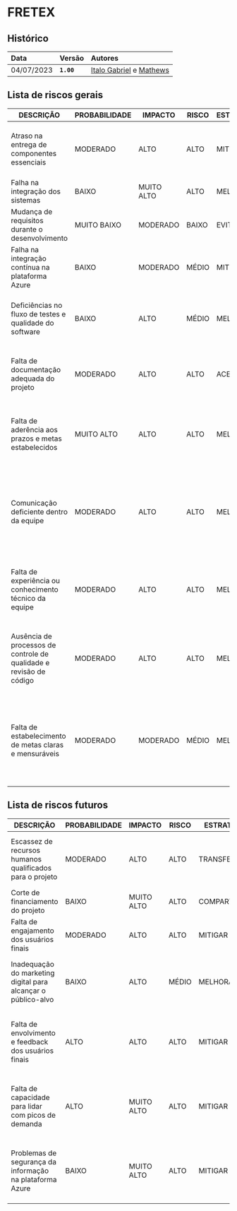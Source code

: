 # FRETEX

## Histórico

| Data       | Versão     | Autores                                                                                    |
| :--------- | :--------- | :----------------------------------------------------------------------------------------- |
| 04/07/2023 | **`1.00`** | [Italo Gabriel](https://github.com/ItaloGSM) e [Mathews](https://github.com/MathewsDantas) |

## Lista de riscos gerais

| DESCRIÇÃO                                                          | PROBABILIDADE | IMPACTO    | RISCO | ESTRATÉGIA | RESPOSTA                                                                                                                  | RESPONSÁVEL                | STATUS |
| ------------------------------------------------------------------ | ------------- | ---------- | ----- | ---------- | ------------------------------------------------------------------------------------------------------------------------- | -------------------------- | ------ |
| Atraso na entrega de componentes essenciais                        | MODERADO      | ALTO       | ALTO  | MITIGAR    | Estabelecer prazos realistas e definir planos de contingência                                                             | Gerente do projeto         | ABERTO |
| Falha na integração dos sistemas                                   | BAIXO         | MUITO ALTO | ALTO  | MELHORAR   | Realizar testes rigorosos de integração                                                                                   | Time de desenvolvimento    | ABERTO |
| Mudança de requisitos durante o desenvolvimento                    | MUITO BAIXO   | MODERADO   | BAIXO | EVITAR     | Estabelecer processos de gerenciamento de mudanças                                                                        | Time de desenvolvimento    | ABERTO |
| Falha na integração contínua na plataforma Azure                   | BAIXO         | MODERADO   | MÉDIO | MITIGAR    | Realizar testes frequentes de integração e monitoramento contínuo                                                         | Time de devops             | ABERTO |
| Deficiências no fluxo de testes e qualidade do software            | BAIXO         | ALTO       | MÉDIO | MELHORAR   | Implementar processos de testes rigorosos e adotar práticas de qualidade                                                  | Time de qualidade e testes | ABERTO |
| Falta de documentação adequada do projeto                          | MODERADO      | ALTO       | ALTO  | ACEITAR    | Investir na elaboração de documentação e manter registros atualizados                                                     | Time de desenvolvimento    | ABERTO |
| Falta de aderência aos prazos e metas estabelecidos                | MUITO ALTO    | ALTO       | ALTO  | MELHORAR   | Estabelecer um cronograma realista e monitorar o progresso regularmente                                                   | Gerente do projeto         | ABERTO |
| Comunicação deficiente dentro da equipe                            | MODERADO      | ALTO       | ALTO  | MELHORAR   | Estabelecer canais de comunicação claros e eficientes, promover reuniões regulares e incentivar a colaboração             | Gerente do projeto         | ABERTO |
| Falta de experiência ou conhecimento técnico da equipe             | MODERADO      | ALTO       | ALTO  | MELHORAR   | Investir em treinamentos e capacitações, contratar consultores ou mentores especializados                                 | Gerente do projeto         | ABERTO |
| Ausência de processos de controle de qualidade e revisão de código | MODERADO      | ALTO       | ALTO  | MELHORAR   | Implementar práticas de revisão de código, testes automatizados e garantir a qualidade do software                        | Gerente do projeto         | ABERTO |
| Falta de estabelecimento de metas claras e mensuráveis             | MODERADO      | MODERADO   | MÉDIO | MELHORAR   | Definir metas SMART (Específicas, Mensuráveis, Alcançáveis, Relevantes e Temporais) e acompanhar regularmente o progresso | Gerente do projeto         | ABERTO |

## Lista de riscos futuros

| DESCRIÇÃO                                                     | PROBABILIDADE | IMPACTO    | RISCO | ESTRATÉGIA   | RESPOSTA                                                                                 | RESPONSÁVEL             | STATUS |
| ------------------------------------------------------------- | ------------- | ---------- | ----- | ------------ | ---------------------------------------------------------------------------------------- | ----------------------- | ------ |
| Escassez de recursos humanos qualificados para o projeto      | MODERADO      | ALTO       | ALTO  | TRANSFERIR   | Buscar parcerias com universidades ou contratar profissionais experientes                | Gerente do projeto      | ABERTO |
| Corte de financiamento do projeto                             | BAIXO         | MUITO ALTO | ALTO  | COMPARTILHAR | Buscar parcerias de investimento                                                         | Gerente do projeto      | ABERTO |
| Falta de engajamento dos usuários finais                      | MODERADO      | ALTO       | ALTO  | MITIGAR      | Realizar treinamentos e campanhas de conscientização                                     | Time de desenvolvimento | ABERTO |
| Inadequação do marketing digital para alcançar o público-alvo | BAIXO         | ALTO       | MÉDIO | MELHORAR     | Realizar análises de mercado e ajustar as estratégias de marketing                       | Time de marketing       | ABERTO |
| Falta de envolvimento e feedback dos usuários finais          | ALTO          | ALTO       | ALTO  | MITIGAR      | Estabelecer canais de comunicação eficientes e realizar pesquisas de satisfação          | Time de qualidade       | ABERTO |
| Falta de capacidade para lidar com picos de demanda           | ALTO          | MUITO ALTO | ALTO  | MITIGAR      | Escalar a infraestrutura de acordo com a demanda e utilizar serviços de nuvem escaláveis | Time de desenvolvimento | ABERTO |
| Problemas de segurança da informação na plataforma Azure      | BAIXO         | MUITO ALTO | ALTO  | MITIGAR      | Implementar medidas de segurança, como criptografia e autenticação robusta               | Time de devops          | ABERTO |
